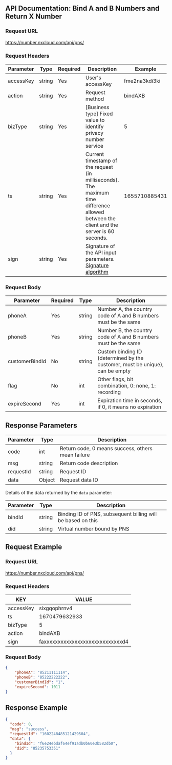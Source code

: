 ## API Documentation: Bind A and B Numbers and Return X Number

### Request URL
https://number.nxcloud.com/api/pns/

### Request Headers

| Parameter  | Type   | Required | Description                                                  | Example       |
| ---------- | ------ | -------- | ------------------------------------------------------------ | ------------- |
| accessKey  | string | Yes      | User's accessKey                                             | fme2na3kdi3ki |
| action     | string | Yes      | Request method                                               | bindAXB       |
| bizType    | string | Yes      | [Business type] Fixed value to identify privacy number service | 5             |
| ts         | string | Yes      | Current timestamp of the request (in milliseconds). The maximum time difference allowed between the client and the server is 60 seconds. | 1655710885431 |
| sign       | string | Yes      | Signature of the API input parameters. [Signature algorithm](https://github.com/nxtele/http-api-document/wiki/API%E6%8E%A5%E5%8F%A3%E8%B0%83%E7%94%A8%E7%BA%A6%E5%AE%9A) |               |

### Request Body

| Parameter       | Required | Type   | Description                                                  |
| ---------------- | -------- | ------ | ------------------------------------------------------------ |
| phoneA           | Yes      | string | Number A, the country code of A and B numbers must be the same |
| phoneB           | Yes      | string | Number B, the country code of A and B numbers must be the same |
| customerBindId   | No       | string | Custom binding ID (determined by the customer, must be unique), can be empty |
| flag             | No       | int    | Other flags, bit combination, 0: none, 1: recording          |
| expireSecond     | Yes      | int    | Expiration time in seconds, if 0, it means no expiration     |



## Response Parameters

| Parameter  | Type   | Description                  |
| ---------- | ------ | ---------------------------- |
| code       | int    | Return code, 0 means success, others mean failure |
| msg        | string | Return code description      |
| requestId  | string | Request ID                   |
| data       | Object | Request data ID              |

Details of the data returned by the `data` parameter:

| Parameter  | Type   | Description                  |
| ---------- | ------ | ---------------------------- |
| bindId     | string | Binding ID of PNS, subsequent billing will be based on this |
| did        | string | Virtual number bound by PNS   |



## Request Example

### Request URL
https://number.nxcloud.com/api/pns/

### Request Headers

| KEY       | VALUE                            |
| --------- | -------------------------------- |
| accessKey | sixgqophrnv4                     |
| ts        | 1670479632933                    |
| bizType   | 5                                |
| action    | bindAXB                          |
| sign      | faxxxxxxxxxxxxxxxxxxxxxxxxxxxxd4 |

### Request Body

```json
{
    "phoneA": "85211111114",
    "phoneB": "85222222222",
    "customerBindId": "1",
    "expireSecond": 1011
}
```

## Response Example

```json
{
  "code": 0,
  "msg": "success",
  "requestId": "1602248485121429504",
  "data": {
    "bindId": "f6e24ebdaf64ef91adb0b60e3b582db0",
    "did": "85235753351"
  }
}
```